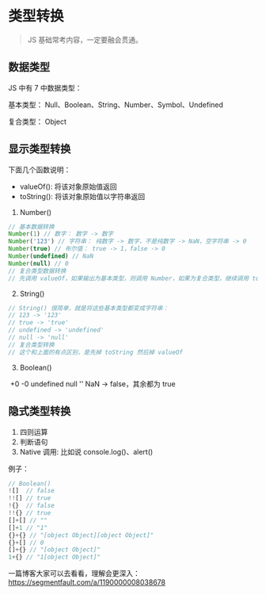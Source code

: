 # 类型转换

> JS 基础常考内容，一定要融会贯通。

## 数据类型

JS 中有 7 中数据类型：

基本类型： Null、Boolean、String、Number、Symbol、Undefined

复合类型： Object

## 显示类型转换

下面几个函数说明：

- valueOf(): 将该对象原始值返回
- toString(): 将该对象原始值以字符串返回

1. Number()

  ```js
  // 基本数据转换
  Number(1) // 数字： 数字 -> 数字
  Number('123') // 字符串： 纯数字 -> 数字，不是纯数字 -> NaN，空字符串 -> 0
  Number(true) // 布尔值： true -> 1，false -> 0
  Number(undefined) // NaN
  Number(null) // 0
  // 复合类型数据转换
  // 先调用 valueOf，如果输出为基本类型，则调用 Number，如果为复合类型，继续调用 toString，如果还不是基本数据类型就报错
  ```
    
2. String()

  ```js
  // String() 很简单，就是将这些基本类型都变成字符串：
  // 123 -> '123'
  // true -> 'true'
  // undefined -> 'undefined'
  // null -> 'null'
  // 复合类型转换
  // 这个和上面的有点区别，是先掉 toString 然后掉 valueOf
  ```
    
3. Boolean()

  +0 -0 undefined null '' NaN -> false，其余都为 true

## 隐式类型转换

1. 四则运算
2. 判断语句
3. Native 调用: 比如说 console.log()、alert()

例子：

```js
// Boolean()
![]  // false
!![] // true
!{}  // false
!!{} // true
[]+[] // ""
[]+1 // "1"
{}+{} // "[object Object][object Object]"
{}+[] // 0
[]+{} // "[object Object]"
1+{} // "1[object Object]"
```

一篇博客大家可以去看看，理解会更深入： https://segmentfault.com/a/1190000008038678
